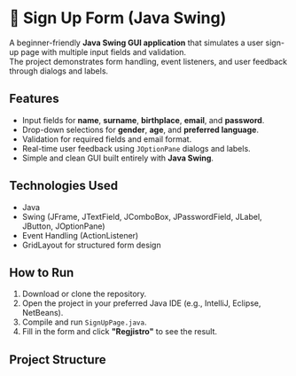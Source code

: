 # 🧾 Sign Up Form (Java Swing)

A beginner-friendly **Java Swing GUI application** that simulates a user sign-up page with multiple input fields and validation.  
The project demonstrates form handling, event listeners, and user feedback through dialogs and labels.

##  Features
- Input fields for **name**, **surname**, **birthplace**, **email**, and **password**.
- Drop-down selections for **gender**, **age**, and **preferred language**.
- Validation for required fields and email format.
- Real-time user feedback using `JOptionPane` dialogs and labels.
- Simple and clean GUI built entirely with **Java Swing**.

## Technologies Used
- Java
- Swing (JFrame, JTextField, JComboBox, JPasswordField, JLabel, JButton, JOptionPane)
- Event Handling (ActionListener)
- GridLayout for structured form design

##  How to Run
1. Download or clone the repository.
2. Open the project in your preferred Java IDE (e.g., IntelliJ, Eclipse, NetBeans).
3. Compile and run `SignUpPage.java`.
4. Fill in the form and click **"Regjistro"** to see the result.

##  Project Structure

